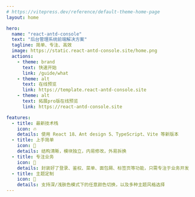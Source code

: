 ```yaml
---
# https://vitepress.dev/reference/default-theme-home-page
layout: home

hero:
  name: "react-antd-console"
  text: "后台管理系统前端解决方案"
  tagline: 简单、专注、高效
  image: https://static.react-antd-console.site/home.png
  actions:
    - theme: brand
      text: 快速开始
      link: /guide/what
    - theme: alt
      text: 在线预览
      link: https://template.react-antd-console.site
    - theme: alt
      text: 拓展pro版在线预览
      link: https://react-antd-console.site

features:
  - title: 最新技术栈
    icon: 🔥
    details: 使用 React 18、Ant design 5、TypeScript、Vite 等新版本
  - title: 上手简单
    icon: 🔧
    details: 结构清晰，模块独立，内易修改，外易拆换
  - title: 专注业务
    icon: 🎯
    details: 封装好了登录、鉴权、菜单、面包屑、标签页等功能，只需专注于业务开发
  - title: 主题定制
    icon: 🎨
    details: 支持深/浅肤色模式下的任意颜色切换，以及多种主题风格选择
---
```

